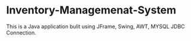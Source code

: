 # Inventory-Managemenat-System
This is a Java application bulit using JFrame, Swing, AWT, MYSQL JDBC Connection. 

